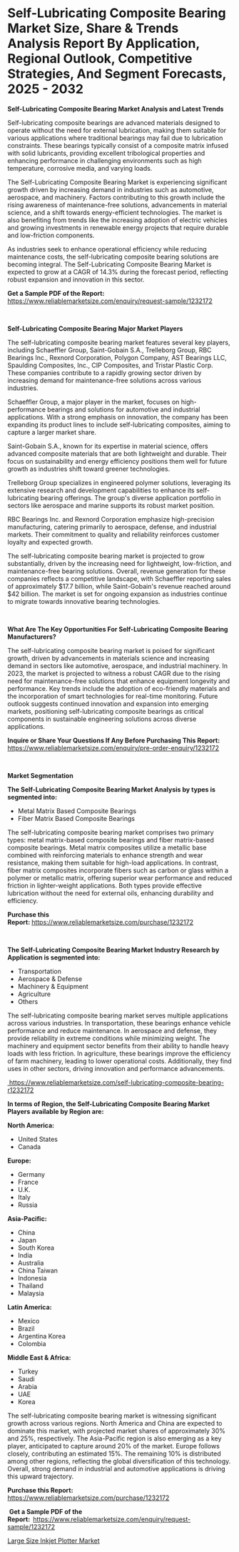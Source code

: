 <p><h1>Self-Lubricating Composite Bearing Market Size, Share & Trends Analysis Report By Application, Regional Outlook, Competitive Strategies, And Segment Forecasts, 2025 - 2032</h1></p><p><strong>Self-Lubricating Composite Bearing Market Analysis and Latest Trends</strong></p>
<p><p>Self-lubricating composite bearings are advanced materials designed to operate without the need for external lubrication, making them suitable for various applications where traditional bearings may fail due to lubrication constraints. These bearings typically consist of a composite matrix infused with solid lubricants, providing excellent tribological properties and enhancing performance in challenging environments such as high temperature, corrosive media, and varying loads.</p><p>The Self-Lubricating Composite Bearing Market is experiencing significant growth driven by increasing demand in industries such as automotive, aerospace, and machinery. Factors contributing to this growth include the rising awareness of maintenance-free solutions, advancements in material science, and a shift towards energy-efficient technologies. The market is also benefiting from trends like the increasing adoption of electric vehicles and growing investments in renewable energy projects that require durable and low-friction components. </p><p>As industries seek to enhance operational efficiency while reducing maintenance costs, the self-lubricating composite bearing solutions are becoming integral. The Self-Lubricating Composite Bearing Market is expected to grow at a CAGR of 14.3% during the forecast period, reflecting robust expansion and innovation in this sector.</p></p>
<p><strong>Get a Sample PDF of the Report:&nbsp;</strong> <a href="https://www.reliablemarketsize.com/enquiry/request-sample/1232172?utm_campaign=2634&utm_medium=2&utm_source=Github&utm_content=ia&utm_term=11042025&utm_id=self-lubricating-composite-bearing">https://www.reliablemarketsize.com/enquiry/request-sample/1232172</a></p>
<p>&nbsp;</p>
<p><strong>Self-Lubricating Composite Bearing Major Market Players</strong></p>
<p><p>The self-lubricating composite bearing market features several key players, including Schaeffler Group, Saint-Gobain S.A., Trelleborg Group, RBC Bearings Inc., Rexnord Corporation, Polygon Company, AST Bearings LLC, Spaulding Composites, Inc., CIP Composites, and Tristar Plastic Corp. These companies contribute to a rapidly growing sector driven by increasing demand for maintenance-free solutions across various industries.</p><p>Schaeffler Group, a major player in the market, focuses on high-performance bearings and solutions for automotive and industrial applications. With a strong emphasis on innovation, the company has been expanding its product lines to include self-lubricating composites, aiming to capture a larger market share.</p><p>Saint-Gobain S.A., known for its expertise in material science, offers advanced composite materials that are both lightweight and durable. Their focus on sustainability and energy efficiency positions them well for future growth as industries shift toward greener technologies.</p><p>Trelleborg Group specializes in engineered polymer solutions, leveraging its extensive research and development capabilities to enhance its self-lubricating bearing offerings. The group's diverse application portfolio in sectors like aerospace and marine supports its robust market position.</p><p>RBC Bearings Inc. and Rexnord Corporation emphasize high-precision manufacturing, catering primarily to aerospace, defense, and industrial markets. Their commitment to quality and reliability reinforces customer loyalty and expected growth.</p><p>The self-lubricating composite bearing market is projected to grow substantially, driven by the increasing need for lightweight, low-friction, and maintenance-free bearing solutions. Overall, revenue generation for these companies reflects a competitive landscape, with Schaeffler reporting sales of approximately $17.7 billion, while Saint-Gobain's revenue reached around $42 billion. The market is set for ongoing expansion as industries continue to migrate towards innovative bearing technologies.</p></p>
<p>&nbsp;</p>
<p><strong>What Are The Key Opportunities For Self-Lubricating Composite Bearing Manufacturers?</strong></p>
<p><p>The self-lubricating composite bearing market is poised for significant growth, driven by advancements in materials science and increasing demand in sectors like automotive, aerospace, and industrial machinery. In 2023, the market is projected to witness a robust CAGR due to the rising need for maintenance-free solutions that enhance equipment longevity and performance. Key trends include the adoption of eco-friendly materials and the incorporation of smart technologies for real-time monitoring. Future outlook suggests continued innovation and expansion into emerging markets, positioning self-lubricating composite bearings as critical components in sustainable engineering solutions across diverse applications.</p></p>
<p><strong>Inquire or Share Your Questions If Any Before Purchasing This Report:</strong> <a href="https://www.reliablemarketsize.com/enquiry/pre-order-enquiry/1232172?utm_campaign=2634&utm_medium=2&utm_source=Github&utm_content=ia&utm_term=11042025&utm_id=self-lubricating-composite-bearing">https://www.reliablemarketsize.com/enquiry/pre-order-enquiry/1232172</a></p>
<p>&nbsp;</p>
<p><strong>Market Segmentation</strong></p>
<p><strong>The Self-Lubricating Composite Bearing Market Analysis by types is segmented into:</strong></p>
<p><ul><li>Metal Matrix Based Composite Bearings</li><li>Fiber Matrix Based Composite Bearings</li></ul></p>
<p><p>The self-lubricating composite bearing market comprises two primary types: metal matrix-based composite bearings and fiber matrix-based composite bearings. Metal matrix composites utilize a metallic base combined with reinforcing materials to enhance strength and wear resistance, making them suitable for high-load applications. In contrast, fiber matrix composites incorporate fibers such as carbon or glass within a polymer or metallic matrix, offering superior wear performance and reduced friction in lighter-weight applications. Both types provide effective lubrication without the need for external oils, enhancing durability and efficiency.</p></p>
<p><strong>Purchase this Report:&nbsp;</strong><a href="https://www.reliablemarketsize.com/purchase/1232172?utm_campaign=2634&utm_medium=2&utm_source=Github&utm_content=ia&utm_term=11042025&utm_id=self-lubricating-composite-bearing">https://www.reliablemarketsize.com/purchase/1232172</a></p>
<p>&nbsp;</p>
<p><strong>The Self-Lubricating Composite Bearing Market Industry Research by Application is segmented into:</strong></p>
<p><ul><li>Transportation</li><li>Aerospace & Defense</li><li>Machinery & Equipment</li><li>Agriculture</li><li>Others</li></ul></p>
<p><p>The self-lubricating composite bearing market serves multiple applications across various industries. In transportation, these bearings enhance vehicle performance and reduce maintenance. In aerospace and defense, they provide reliability in extreme conditions while minimizing weight. The machinery and equipment sector benefits from their ability to handle heavy loads with less friction. In agriculture, these bearings improve the efficiency of farm machinery, leading to lower operational costs. Additionally, they find uses in other sectors, driving innovation and performance advancements.</p></p>
<p><a href="https://www.reliablemarketsize.com/self-lubricating-composite-bearing-r1232172?utm_campaign=2634&utm_medium=2&utm_source=Github&utm_content=ia&utm_term=11042025&utm_id=self-lubricating-composite-bearing">&nbsp;https://www.reliablemarketsize.com/self-lubricating-composite-bearing-r1232172</a></p>
<p><strong>In terms of Region, the Self-Lubricating Composite Bearing Market Players available by Region are:</strong></p>
<p>
    <p> <strong> North America: </strong>
        <ul>
            <li>United States</li>
            <li>Canada</li>
        </ul>
        </p> 
    <p> <strong> Europe: </strong>
        <ul>
            <li>Germany</li>
            <li>France</li>
            <li>U.K.</li>
            <li>Italy</li>
            <li>Russia</li>
        </ul>
        </p> 
    <p> <strong> Asia-Pacific: </strong>
        <ul>
            <li>China</li>
            <li>Japan</li>
            <li>South Korea</li>
            <li>India</li>
            <li>Australia</li>
            <li>China Taiwan</li>
            <li>Indonesia</li>
            <li>Thailand</li>
            <li>Malaysia</li>
        </ul>
        </p> 
    <p> <strong> Latin America: </strong>
        <ul>
            <li>Mexico</li>
            <li>Brazil</li>
            <li>Argentina Korea</li>
            <li>Colombia</li>
        </ul>
        </p> 
    <p> <strong> Middle East & Africa: </strong>
        <ul>
            <li>Turkey</li>
            <li>Saudi</li>
            <li>Arabia</li>
            <li>UAE</li>
            <li>Korea</li>
        </ul>
    </p>
    </p>
<p><p>The self-lubricating composite bearing market is witnessing significant growth across various regions. North America and China are expected to dominate this market, with projected market shares of approximately 30% and 25%, respectively. The Asia-Pacific region is also emerging as a key player, anticipated to capture around 20% of the market. Europe follows closely, contributing an estimated 15%. The remaining 10% is distributed among other regions, reflecting the global diversification of this technology. Overall, strong demand in industrial and automotive applications is driving this upward trajectory.</p></p>
<p><strong>Purchase this Report: </strong><a href="https://www.reliablemarketsize.com/purchase/1232172?utm_campaign=2634&utm_medium=2&utm_source=Github&utm_content=ia&utm_term=11042025&utm_id=self-lubricating-composite-bearing">https://www.reliablemarketsize.com/purchase/1232172</a></p>
<p>&nbsp;<strong>Get a Sample PDF of the Report:&nbsp;&nbsp;</strong><a href="https://www.reliablemarketsize.com/enquiry/request-sample/1232172?utm_campaign=2634&utm_medium=2&utm_source=Github&utm_content=ia&utm_term=11042025&utm_id=self-lubricating-composite-bearing">https://www.reliablemarketsize.com/enquiry/request-sample/1232172</a></p>
<p><strong></strong></p>
<p><p><a href="https://github.com/cernkomlkawi/Market-Research-Report-List-1/blob/main/large-size-inkjet-plotter-market.md?utm_campaign=2634&utm_medium=2&utm_source=Github&utm_content=ia&utm_term=11042025&utm_id=self-lubricating-composite-bearing">Large Size Inkjet Plotter Market</a></p></p>